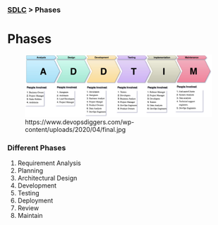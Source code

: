 ### [SDLC](../README.md) > Phases

# Phases

<figure>
	<img src="../Assets/sdlc.jpg">
	<figcaption align="left">
		https://www.devopsdiggers.com/wp-content/uploads/2020/04/final.jpg
	</figcatpion>
</figure>


### Different Phases
1. Requirement Analysis
2. Planning
2. Architectural Design
3. Development
4. Testing
5. Deployment
6. Review
7. Maintain